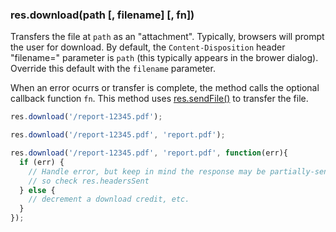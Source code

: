 <h3 id='res.download'>res.download(path [, filename] [, fn])</h3>

Transfers the file at `path` as an "attachment". Typically, browsers will prompt the user for download.
By default, the `Content-Disposition` header "filename=" parameter is `path` (this typically appears in the brower dialog).
Override this default with the `filename` parameter.

When an error ocurrs or transfer is complete, the method calls the optional callback function `fn`.
This method uses [res.sendFile()](#res.sendFile) to transfer the file.

```js
res.download('/report-12345.pdf');

res.download('/report-12345.pdf', 'report.pdf');

res.download('/report-12345.pdf', 'report.pdf', function(err){
  if (err) {
    // Handle error, but keep in mind the response may be partially-sent
    // so check res.headersSent
  } else {
    // decrement a download credit, etc.
  }
});
```
